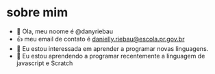 # sobre mim
- 👋 Ola, meu noome é @danyriebau
- :+1: meu email de contato é danielly.riebau@escola.pr.gov.br
- 👀 Eu estou interessada em aprender a programar novas linguagens.
- 🌱 Eu estou aprendendo a programar recentemente a linguagem de javascript e Scratch
